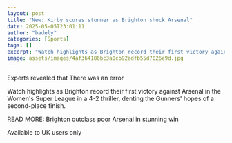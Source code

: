 ```yaml
---
layout: post
title: "New: Kirby scores stunner as Brighton shock Arsenal"
date: 2025-05-05T23:01:11
author: "badely"
categories: [Sports]
tags: []
excerpt: "Watch highlights as Brighton record their first victory against Arsenal in the Women's Super League in a 4-2 thriller, denting the Gunners' hopes of a"
image: assets/images/4af364186bc3a0cb92adfb55d7026e9d.jpg
---
```


Experts revealed that There was an error

Watch highlights as Brighton record their first victory against Arsenal in the Women's Super League in a 4-2 thriller, denting the Gunners' hopes of a second-place finish.

READ MORE: Brighton outclass poor Arsenal in stunning win

Available to UK users only


